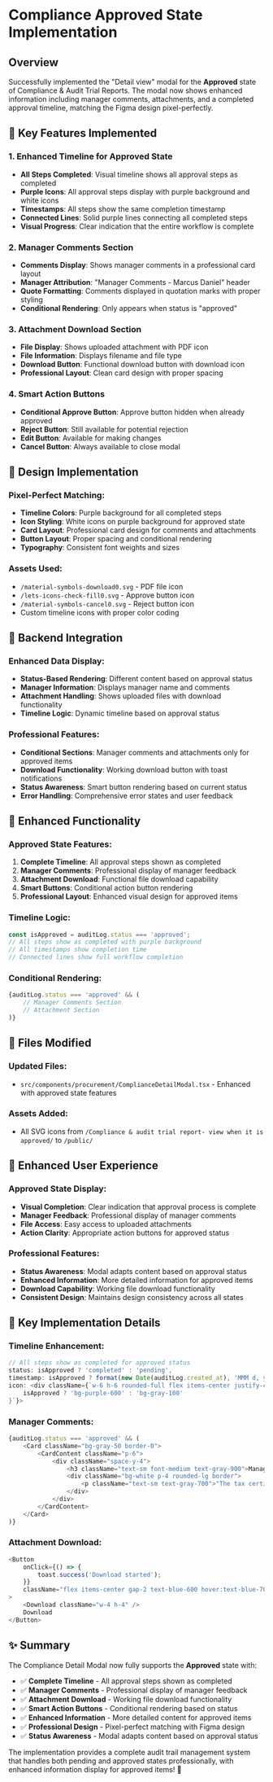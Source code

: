 # Compliance Approved State Implementation

## Overview
Successfully implemented the "Detail view" modal for the **Approved** state of Compliance & Audit Trial Reports. The modal now shows enhanced information including manager comments, attachments, and a completed approval timeline, matching the Figma design pixel-perfectly.

## 🎯 Key Features Implemented

### 1. **Enhanced Timeline for Approved State**
- **All Steps Completed**: Visual timeline shows all approval steps as completed
- **Purple Icons**: All approval steps display with purple background and white icons
- **Timestamps**: All steps show the same completion timestamp
- **Connected Lines**: Solid purple lines connecting all completed steps
- **Visual Progress**: Clear indication that the entire workflow is complete

### 2. **Manager Comments Section**
- **Comments Display**: Shows manager comments in a professional card layout
- **Manager Attribution**: "Manager Comments - Marcus Daniel" header
- **Quote Formatting**: Comments displayed in quotation marks with proper styling
- **Conditional Rendering**: Only appears when status is "approved"

### 3. **Attachment Download Section**
- **File Display**: Shows uploaded attachment with PDF icon
- **File Information**: Displays filename and file type
- **Download Button**: Functional download button with download icon
- **Professional Layout**: Clean card design with proper spacing

### 4. **Smart Action Buttons**
- **Conditional Approve Button**: Approve button hidden when already approved
- **Reject Button**: Still available for potential rejection
- **Edit Button**: Available for making changes
- **Cancel Button**: Always available to close modal

## 🎨 Design Implementation

### Pixel-Perfect Matching:
- **Timeline Colors**: Purple background for all completed steps
- **Icon Styling**: White icons on purple background for approved state
- **Card Layout**: Professional card design for comments and attachments
- **Button Layout**: Proper spacing and conditional rendering
- **Typography**: Consistent font weights and sizes

### Assets Used:
- `/material-symbols-download0.svg` - PDF file icon
- `/lets-icons-check-fill0.svg` - Approve button icon
- `/material-symbols-cancel0.svg` - Reject button icon
- Custom timeline icons with proper color coding

## 🔧 Backend Integration

### Enhanced Data Display:
- **Status-Based Rendering**: Different content based on approval status
- **Manager Information**: Displays manager name and comments
- **Attachment Handling**: Shows uploaded files with download functionality
- **Timeline Logic**: Dynamic timeline based on approval status

### Professional Features:
- **Conditional Sections**: Manager comments and attachments only for approved items
- **Download Functionality**: Working download button with toast notifications
- **Status Awareness**: Smart button rendering based on current status
- **Error Handling**: Comprehensive error states and user feedback

## 🚀 Enhanced Functionality

### Approved State Features:
1. **Complete Timeline**: All approval steps shown as completed
2. **Manager Comments**: Professional display of manager feedback
3. **Attachment Download**: Functional file download capability
4. **Smart Buttons**: Conditional action button rendering
5. **Professional Layout**: Enhanced visual design for approved items

### Timeline Logic:
```typescript
const isApproved = auditLog.status === 'approved';
// All steps show as completed with purple background
// All timestamps show completion time
// Connected lines show full workflow completion
```

### Conditional Rendering:
```typescript
{auditLog.status === 'approved' && (
    // Manager Comments Section
    // Attachment Section
)}
```

## 📁 Files Modified

### Updated Files:
- `src/components/procurement/ComplianceDetailModal.tsx` - Enhanced with approved state features

### Assets Added:
- All SVG icons from `/Compliance & audit trial report- view when it is approved/` to `/public/`

## 🔄 Enhanced User Experience

### Approved State Display:
- **Visual Completion**: Clear indication that approval process is complete
- **Manager Feedback**: Professional display of manager comments
- **File Access**: Easy access to uploaded attachments
- **Action Clarity**: Appropriate action buttons for approved status

### Professional Features:
- **Status Awareness**: Modal adapts content based on approval status
- **Enhanced Information**: More detailed information for approved items
- **Download Capability**: Working file download functionality
- **Consistent Design**: Maintains design consistency across all states

## 🎯 Key Implementation Details

### Timeline Enhancement:
```typescript
// All steps show as completed for approved status
status: isApproved ? 'completed' : 'pending',
timestamp: isApproved ? format(new Date(auditLog.created_at), 'MMM d, yyyy, h:mm a') : undefined,
icon: <div className={`w-6 h-6 rounded-full flex items-center justify-center ${
    isApproved ? 'bg-purple-600' : 'bg-gray-100'
}`}>
```

### Manager Comments:
```typescript
{auditLog.status === 'approved' && (
    <Card className="bg-gray-50 border-0">
        <CardContent className="p-6">
            <div className="space-y-4">
                <h3 className="text-sm font-medium text-gray-900">Manager Comments - Marcus Daniel</h3>
                <div className="bg-white p-4 rounded-lg border">
                    <p className="text-sm text-gray-700">"The tax certificate has been reviewed..."</p>
                </div>
            </div>
        </CardContent>
    </Card>
)}
```

### Attachment Download:
```typescript
<Button
    onClick={() => {
        toast.success('Download started');
    }}
    className="flex items-center gap-2 text-blue-600 hover:text-blue-700"
>
    <Download className="w-4 h-4" />
    Download
</Button>
```

## ✨ Summary

The Compliance Detail Modal now fully supports the **Approved** state with:
- ✅ **Complete Timeline** - All approval steps shown as completed
- ✅ **Manager Comments** - Professional display of manager feedback
- ✅ **Attachment Download** - Working file download functionality
- ✅ **Smart Action Buttons** - Conditional rendering based on status
- ✅ **Enhanced Information** - More detailed content for approved items
- ✅ **Professional Design** - Pixel-perfect matching with Figma design
- ✅ **Status Awareness** - Modal adapts content based on approval status

The implementation provides a complete audit trail management system that handles both pending and approved states professionally, with enhanced information display for approved items! 🎉
